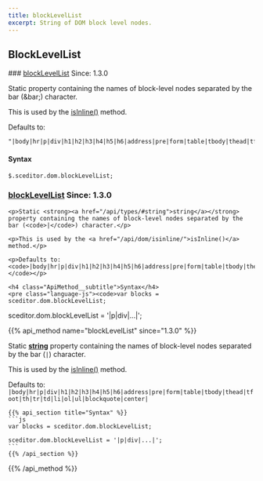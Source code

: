 ```yaml
---
title: blockLevelList
excerpt: String of DOM block level nodes.
---
```

## BlockLevelList

<article class="api method" markdown="1">
### <a id="blockLevelList" href="#blockLevelList">blockLevelList</a> <span class="since">Since: 1.3.0</span>

Static property containing the names of block-level nodes separated by the bar (&bar;) character.

This is used by the [isInline()](/api/dom/isinline/) method.

Defaults to:

	"|body|hr|p|div|h1|h2|h3|h4|h5|h6|address|pre|form|table|tbody|thead|tfoot|th|tr|td|li|ol|ul|blockquote|center|"


#### Syntax

	$.sceditor.dom.blockLevelList;

</article>

<article class="ApiMethod">
	<h3 class="ApiMethod__title">
		<a id="blockLevelList" href="#blockLevelList" class="ApiMethod__link">blockLevelList</a>
		<span class="ApiMethod__since">Since: 1.3.0</span>
	</h3>

	<p>Static <strong><a href="/api/types/#string">string</a></strong> property containing the names of block-level nodes separated by the bar (<code>|</code>) character.</p>

	<p>This is used by the <a href="/api/dom/isinline/">isInline()</a> method.</p>

	<p>Defaults to: <code>|body|hr|p|div|h1|h2|h3|h4|h5|h6|address|pre|form|table|tbody|thead|tfoot|th|tr|td|li|ol|ul|blockquote|center|</code></p>

	<h4 class="ApiMethod__subtitle">Syntax</h4>
	<pre class="language-js"><code>var blocks = sceditor.dom.blockLevelList;

sceditor.dom.blockLevelList = '|p|div|...|';</code></pre>
</article>

{{% api_method name="blockLevelList" since="1.3.0" %}}

Static <strong><a href="/api/types/#string">string</a></strong> property containing the names of block-level nodes separated by the bar (`|`) character.

This is used by the [isInline()](/api/dom/isinline/) method.

Defaults to: `|body|hr|p|div|h1|h2|h3|h4|h5|h6|address|pre|form|table|tbody|thead|tfoot|th|tr|td|li|ol|ul|blockquote|center|`


    {{% api_section title="Syntax" %}}
    ```js
    var blocks = sceditor.dom.blockLevelList;

    sceditor.dom.blockLevelList = '|p|div|...|';
    ```
    {{% /api_section %}}

{{% /api_method %}}

